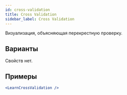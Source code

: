```yaml
---
id: cross-validation
title: Cross Validation
sidebar_label: Cross Validation
---
```


Визуализация, объясняющая перекрестную проверку.

## Варианты

Свойств нет.

## Примеры

```jsx live
<LearnCrossValidation />
```

